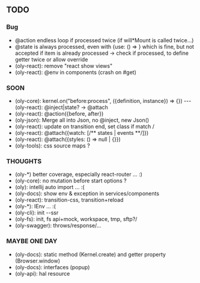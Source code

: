 ## TODO

### Bug

- @action endless loop if processed twice (if will*Mount is called twice...)
- @state is always processed, even with {use: () => } which is fine, but not accepted if item is already processed
  -> check if processed, to define getter twice or allow override
- (oly-react): remove "react show views"
- (oly-react): @env in components (crash on #get)

### SOON

- (oly-core): kernel.on("before:process", ({definition, instance}) => {}) 
\--- (oly-react): @inject|state? -> @attach
- (oly-react): @action({before, after})
- (oly-json): Merge all into Json, no @inject, new Json()
- (oly-react): <Active></Active> update on transition end, set class if match /
- (oly-react): @attach({watch: [/** states | events **/]})
- (oly-react): @attach({styles: () => null | {}})
- (oly-tools): css source maps ?

### THOUGHTS

- (oly-*) better coverage, especially react-router ... :)
- (oly-core): no mutation before start options ?
- (oly): intellij auto import ... :( 
- (oly-docs): show env & exception in services/components
- (oly-react): transition-css, transition+reload
- (oly-*): IEnv ... :(
- (oly-cli): init --ssr
- (oly-fs): init, fs api+mock, workspace, tmp, sftp?/
- (oly-swagger): throws/response/...

### MAYBE ONE DAY

- (oly-docs): static method (Kernel.create) and getter property (Browser.window)
- (oly-docs): interfaces (popup) 
- (oly-api): hal resource
